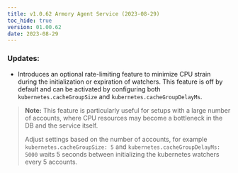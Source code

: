 ```yaml
---
title: v1.0.62 Armory Agent Service (2023-08-29)
toc_hide: true
version: 01.00.62
date: 2023-08-29
---
```


### Updates:
- Introduces an optional rate-limiting feature to minimize CPU strain during the initialization or expiration of watchers. This feature is off by default and can be activated by configuring both `kubernetes.cacheGroupSize` and `kubernetes.cacheGroupDelayMs`.


> **Note:** This feature is particularly useful for setups with a large number of accounts, where CPU resources may become a bottleneck in the DB and the service itself.
> 
> Adjust settings based on the number of accounts, for example  `kubernetes.cacheGroupSize: 5` and `kubernetes.cacheGroupDelayMs: 5000` waits 5 seconds between initializing the kubernetes watchers every 5 accounts. 
